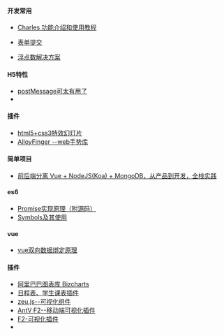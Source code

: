 #### 开发常用

* [Charles 功能介绍和使用教程](https://juejin.im/post/5b8350b96fb9a019d9246c4c)

* [表单提交](https://www.cnblogs.com/zhuxiaojie/p/4783939.html)

* [浮点数解决方案](https://my.oschina.net/cjlice/blog/1616682)

  

#### H5特性

* [postMessage可太有用了](https://juejin.im/post/5b8359f351882542ba1dcc31)
* 



#### 插件

* [html5+css3特效幻灯片](http://www.webhek.com/post/impress-js.html)
* [AlloyFinger --web手势库](http://alloyteam.github.io/AlloyFinger/)



#### 简单项目

* [前后端分离 Vue + NodeJS(Koa) + MongoDB，从产品到开发，全栈实践](https://juejin.im/post/5b850a3e51882542e4420779)



#### es6

* [Promise实现原理（附源码）](https://juejin.im/post/5b83cb5ae51d4538cc3ec354)
* [Symbols及其使用](https://www.zcfy.cc/article/es6-in-action-symbols-and-their-uses-sitepoint)



#### vue

* [vue双向数据绑定原理](https://juejin.im/post/5b86119a6fb9a019f928d82d)



#### 插件

* [阿里巴巴图表库 Bizcharts](https://juejin.im/post/5b847de8f265da4340158800)
* [日程表、学生课表插件](https://juejin.im/post/5b8613ad6fb9a019e308dae0)
* [zeu.js--可视化组件](https://juejin.im/post/5b85db6951882542e022700d)
* [AntV F2--移动端可视化插件](https://juejin.im/post/5b8606b451882543025adc58)
* [F2-可视化插件](https://juejin.im/post/5b84e75ee51d4538a751f988)
* 